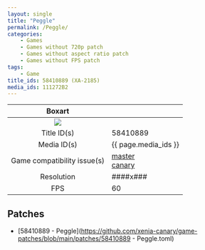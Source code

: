 ```yaml
---
layout: single
title: "Peggle"
permalink: /Peggle/
categories:
    - Games
    - Games without 720p patch
    - Games without aspect ratio patch
    - Games without FPS patch
tags:
    - Game
title_ids: 58410889 (XA-2185)
media_ids: 111272B2
---
```


| Boxart                      |                                                                            |
| :----:                      | :-                                                                         |
| ![](https://download-ssl.xbox.com/content/images/66acd000-77fe-1000-9115-d80258410889/1033/boxartlg.jpg) |
| Title ID(s)                 | 58410889                                                                   |
| Media ID(s)                 | {{ page.media_ids }}                                                        |
| Game compatibility issue(s) | [master](https://github.com/xenia-project/game-compatibility/issues/)<br>[canary](https://github.com/xenia-canary/game-compatibility/issues/) |
| Resolution                  | ####x###                                                                   |
| FPS                         | 60                                                                         |

## Patches
* [58410889 - Peggle](https://github.com/xenia-canary/game-patches/blob/main/patches/58410889 - Peggle.toml)

<!--This page was generated by a script. You can remove this comment once the page is verified to be free of mistakes.-->
